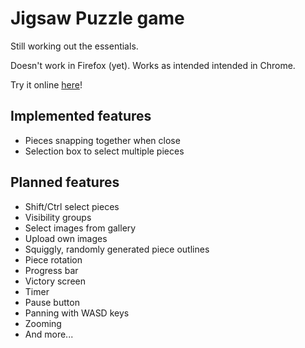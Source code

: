 # Jigsaw Puzzle game
Still working out the essentials. 

Doesn't work in Firefox (yet). Works as intended intended in Chrome.

Try it online [here](https://tipulidae.github.io/jigsaw)! 

## Implemented features
* Pieces snapping together when close
* Selection box to select multiple pieces

## Planned features
* Shift/Ctrl select pieces
* Visibility groups
* Select images from gallery
* Upload own images
* Squiggly, randomly generated piece outlines
* Piece rotation
* Progress bar
* Victory screen
* Timer
* Pause button
* Panning with WASD keys
* Zooming
* And more...